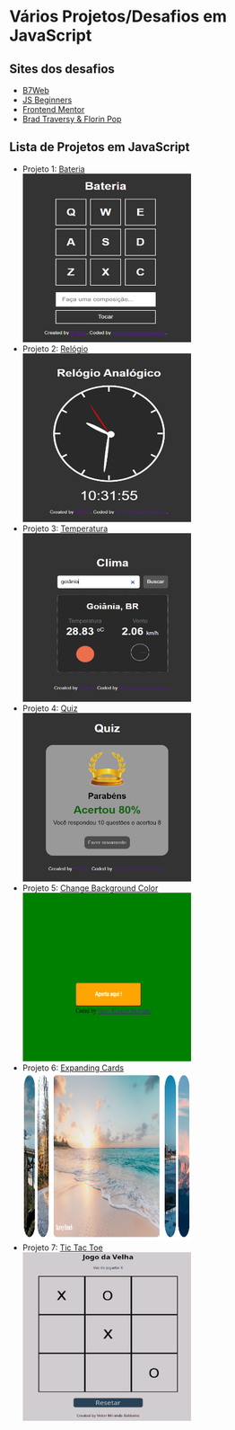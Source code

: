 # Vários Projetos/Desafios em JavaScript

## Sites dos desafios
 - [B7Web](https://b7web.com.br/fullstack/?ref=I24108426I&gclid=Cj0KCQjw7MGJBhD-ARIsAMZ0eetnVPns4VA30m5Jl4VE15oOA2nRe8FpGNaEfbPqcIhu3iCTNqWW06oaAhE6EALw_wcB)
 - [JS Beginners](https://jsbeginners.com/javascript-projects-for-beginners/)
 - [Frontend Mentor](https://www.frontendmentor.io/challenges)
 - [Brad Traversy & Florin Pop](https://github.com/bradtraversy/50projects50days)

## Lista de Projetos em JavaScript
 - Projeto 1: [Bateria](/projeto01) </br>
    <img src="./images/projeto01.PNG" width="300px" height="300px">
 - Projeto 2: [Relógio](/projeto02) </br>
    <img src="./images/projeto02.PNG" width="300px" height="300px">
 - Projeto 3: [Temperatura](/projeto03) </br>
    <img src="./images/projeto03.PNG" width="300px" height="300px">
 - Projeto 4: [Quiz](/projeto04) </br>
    <img src="./images/projeto04.PNG" width="300px" height="300px">
 - Projeto 5: [Change Background Color](/projeto05) </br>
    <img src="./images/projeto05.PNG" width="300px" height="300px">
 - Projeto 6: [Expanding Cards](/projeto06)</br>
    <img src="./images/projeto06.PNG" width="300px" height="300px">
 - Projeto 7: [Tic Tac Toe](/projeto07)</br>
    <img src="./images/projeto07.PNG" width="300px" height="300px">

   